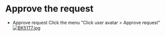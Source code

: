 # Approve the request

* Approve request Click the menu "Click user avatar > Approve request"
[![BK51T7.jpg](https://v1.ax1x.com/2022/10/14/BK51T7.jpg)](https://x.imgtu.com/i/BK51T7)